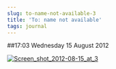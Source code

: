 ```yaml
---
slug: to-name-not-available-3
title: 'To: name not available'
tags: journal
---
```


##17:03 Wednesday 15 August 2012

[![Screen_shot_2012-08-15_at_3](http://getfile3.posterous.com/getfile/files.posterous.com/temp-2012-08-15/hDCrHzaktikvkhAaayitzhsDfgbCkdwjhnssHhquaosAshtjyvqpxChepHyk/Screen_Shot_2012-08-15_at_3.57.27_PM.png.scaled500.png)](http://getfile0.posterous.com/getfile/files.posterous.com/temp-2012-08-15/hDCrHzaktikvkhAaayitzhsDfgbCkdwjhnssHhquaosAshtjyvqpxChepHyk/Screen_Shot_2012-08-15_at_3.57.27_PM.png.scaled1000.png)
